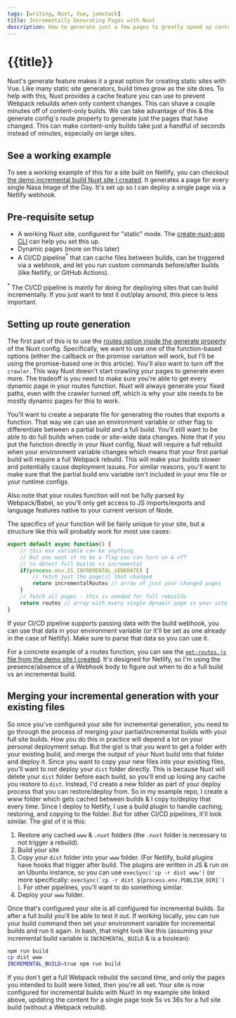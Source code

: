 ```yaml
---
tags: [writing, Nuxt, Vue, jamstack]
title: Incrementally Generating Pages with Nuxt
description: How to generate just a few pages to greatly speed up content changes on your Static Nuxt site. 
---
```


# {{title}}

Nuxt's generate feature makes it a great option for creating static sites with Vue. Like many static site generators, build times grow as the site does. To help with this, Nuxt provides a cache feature you can use to prevent Webpack rebuilds when only content changes. This can shave a couple minutes off of content-only builds. We can take advantage of this & the generate config's route property to generate just the pages that have changed. This can make content-only builds take just a handful of seconds instead of minutes, especially on large sites.

## See a working example

To see a working example of this for a site built on Netlify, you can checkout [the demo incremental build Nuxt site I created](https://github.com/mdarrik/nuxt-test-incremental-generation). It generates a page for every single Nasa Image of the Day. It's set up so I can deploy a single page via a Netlify webhook. 

## Pre-requisite setup
- A working Nuxt site, configured for "static" mode. The [create-nuxt-app CLI](https://nuxtjs.org/docs/2.x/get-started/installation#using-create-nuxt-app) can help you set this up.
- Dynamic pages (more on this later)
- A CI/CD pipeline<sup class="font-bold">*</sup> that can cache files between builds, can be triggered via a webhook, and let you run custom commands before/after builds (like Netlify, or GitHub Actions).

<sup class="font-bold">*</sup> The CI/CD pipeline is mainly for doing for deploying sites that can build incrementally. If you just want to test it out/play around, this piece is less important.


## Setting up route generation

The first part of this is to use the [routes option inside the generate property](https://nuxtjs.org/docs/2.x/configuration-glossary/configuration-generate#routes) of the Nuxt config. Specifically, we want to use one of the function-based options (either the callback or the promise variation will work, but I'll be using the promise-based one in this article). You'll also want to turn off the `crawler`. This way Nuxt doesn't start crawling your pages to generate even more. The tradeoff is you need to make sure you're able to get every dynamic page in your routes function. Nuxt will always generate your fixed paths, even with the crawler turned off, which is why your site needs to be mostly dynamic pages for this to work. 

You'll want to create a separate file for generating the routes that exports a function. That way we can use an environment variable or other flag to differentiate between a partial build and a full build. You'll still want to be able to do full builds when code or site-wide data changes. Note that if you put the function directly in your Nuxt config, Nuxt will require a full rebuild when your environment variable changes which means that your first partial build will require a full Webpack rebuild. This will make your builds slower and potentially cause deployment issues. For similar reasons, you'll want to make sure that the partial build env variable isn't included in your env file or your runtime configs.

Also note that your routes function will not be fully parsed by Webpack/Babel, so you'll only get access to JS imports/exports and language features native to your current version of Node. 

The specifics of your function will be fairly unique to your site, but a structure like this will probably work for most use cases: 

```js
export default async function() {
    // this env variable can be anything. 
    // But you want it to be a flag you can turn on & off
    // to detect full builds vs incremental
    if(process.env.IS_INCREMENTAL_GENERATE) { 
        // fetch just the page(s) that changed
        return incrementalRoutes // array of just your changed pages
    }
    // fetch all pages - this is needed for full rebuilds
    return routes // array with every single dynamic page in your site.
}
```

If your CI/CD pipeline supports passing data with the build webhook, you can use that data in your environment variable (or it'll be set as one already in the case of Netlify). Make sure to parse that data so you can use it. 


For a concrete example of a routes function, you can see the [`get-routes.js` file from the demo site I created](https://github.com/mdarrik/nuxt-test-incremental-generation/blob/main/get-routes.js). It's designed for Netlify, so I'm using the presence/absence of a Webhook body to figure out when to do a full build vs an incremental build. 

## Merging your incremental generation with your existing files
So once you've configured your site for incremental generation, you need to go through the process of merging your partial/incremental builds with your full site builds. How you do this in practice will depend a lot on your personal deployment setup. But the gist is that you want to get a folder with your existing build, and merge the output of your Nuxt build into that folder and deploy it. Since you want to copy your new files into your existing files, you'll want to _not_ deploy your `dist` folder directly. This is because Nuxt will delete your `dist` folder before each build, so you'll end up losing any cache you restore to `dist`. Instead, I'd create a new folder as part of your deploy process that you can restore/deploy from. So in my example repo, I create a www folder which gets cached between builds & I copy to/deploy that every time. Since I deploy to Netlify, I use a build plugin to handle caching, restoring, and copying to the folder. But for other CI/CD pipelines, it'll look similar. The gist of it is this: 
1. Restore any cached `www` & `.nuxt` folders (the `.nuxt` folder is necessary to not trigger a rebuild). 
2. Build your site
3. Copy your `dist` folder into your `www` folder. (For Netlify, build plugins have hooks that trigger after build. The plugins are written in JS & run on an Ubuntu instance, so you can use `execSync('cp -r dist www')` (or more specifically: ``execSync(`cp -r dist ${process.env.PUBLISH_DIR}`) ``). For other pipelines, you'll want to do something similar.
4. Deploy your `www` folder.

Once that's configured your site is all configured for incremental builds. So after a full build you'll be able to test it out. If working locally, you can run your build command then set your environment variable for incremental builds and run it again. In bash, that might look like this (assuming your incremental build variable is `INCREMENTAL_BUILD` & is a boolean): 
```bash
npm run build
cp dist www
INCREMENTAL_BUILD=true npm run build
```
If you don't get a full Webpack rebuild the second time, and only the pages you intended to built were listed, then you're all set. Your site is now configured for incremental builds with Nuxt! In my example site linked above, updating the content for a single page took 5s vs 36s for a full site build (without a Webpack rebuild).  